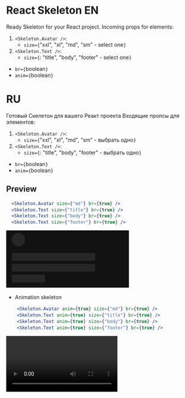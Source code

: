 # React Skeleton EN

Ready Skeleton for your React project.
Incoming props for elements:

1. `<Skeleton.Avatar />`:
   - `size={`"xxl", "xl", "md", "sm" - select one`}`
2. `<Skeleton.Text />`:
   - `size={`: "title", "body", "footer" - select one`}`

- `br={`boolean`}`
- `anim={`boolean`}`

# RU

Готовый Скелетон для вашего Реакт проекта
Входящие пропсы для элементов:

1. `<Skeleton.Avatar />`:
   - `size={`"xxl", "xl", "md", "sm" - выбрать одно`}`
2. `<Skeleton.Text />`:
   - `size={`: "title", "body", "footer" - выбрать одно`}`

- `br={`boolean`}`
- `anim={`boolean`}`

## Preview

```jsx
  <Skeleton.Avatar size={"md"} br={true} />
  <Skeleton.Text size={"title"} br={true} />
  <Skeleton.Text size={"body"} br={true} />
  <Skeleton.Text size={"footer"} br={true} />
```

<img src="./noAnimPreview.png">

- Animation skeleton

```jsx
    <Skeleton.Avatar anim={true} size={"md"} br={true} />
    <Skeleton.Text anim={true} size={"title"} br={true} />
    <Skeleton.Text anim={true} size={"body"} br={true} />
    <Skeleton.Text anim={true} size={"footer"} br={true} />
```

<video src="./animationPreview.webm" controls />
